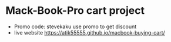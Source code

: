 # Mack-Book-Pro cart project
* Promo code: stevekaku use promo to get discount 
* live website https://atik55555.github.io/macbook-buying-cart/

